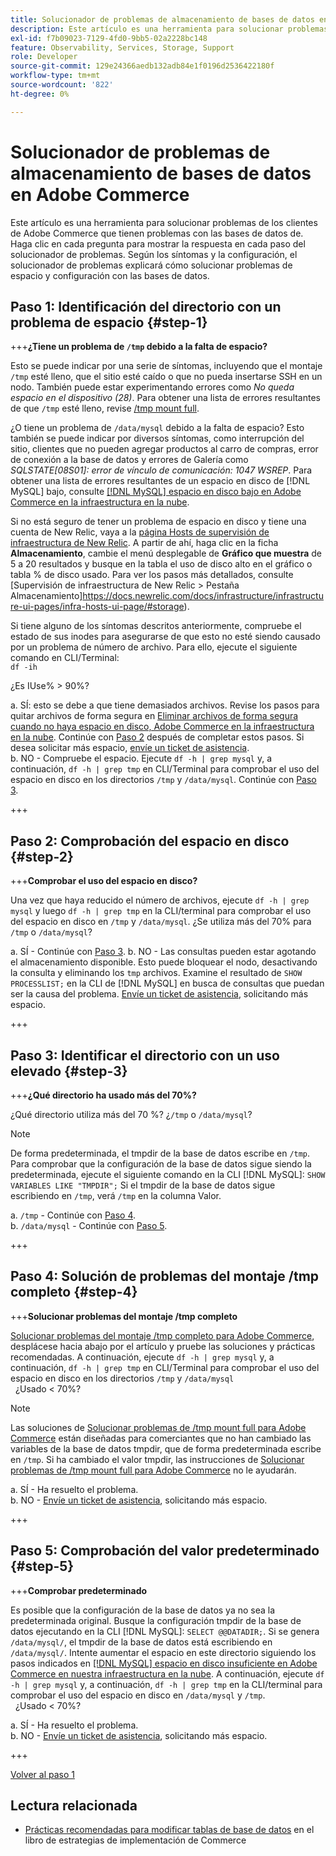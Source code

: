 ```yaml
---
title: Solucionador de problemas de almacenamiento de bases de datos en Adobe Commerce
description: Este artículo es una herramienta para solucionar problemas de los clientes de Adobe Commerce que tienen problemas con las bases de datos de. Haga clic en cada pregunta para mostrar la respuesta en cada paso del solucionador de problemas. Según los síntomas y la configuración, el solucionador de problemas explicará cómo solucionar problemas de espacio y configuración con las bases de datos.
exl-id: f7b09023-7129-4fd0-9bb5-02a2228bc148
feature: Observability, Services, Storage, Support
role: Developer
source-git-commit: 129e24366aedb132adb84e1f0196d2536422180f
workflow-type: tm+mt
source-wordcount: '822'
ht-degree: 0%

---
```


# Solucionador de problemas de almacenamiento de bases de datos en Adobe Commerce

Este artículo es una herramienta para solucionar problemas de los clientes de Adobe Commerce que tienen problemas con las bases de datos de. Haga clic en cada pregunta para mostrar la respuesta en cada paso del solucionador de problemas. Según los síntomas y la configuración, el solucionador de problemas explicará cómo solucionar problemas de espacio y configuración con las bases de datos.

## Paso 1: Identificación del directorio con un problema de espacio {#step-1}

+++**¿Tiene un problema de `/tmp` debido a la falta de espacio?**

Esto se puede indicar por una serie de síntomas, incluyendo que el montaje `/tmp` esté lleno, que el sitio esté caído o que no pueda insertarse SSH en un nodo. También puede estar experimentando errores como _No queda espacio en el dispositivo (28)_. Para obtener una lista de errores resultantes de que `/tmp` esté lleno, revise [/tmp mount full](/help/troubleshooting/miscellaneous/tmp-mount-full.md).

¿O tiene un problema de `/data/mysql` debido a la falta de espacio? Esto también se puede indicar por diversos síntomas, como interrupción del sitio, clientes que no pueden agregar productos al carro de compras, error de conexión a la base de datos y errores de Galería como _SQLSTATE\[08S01\]: error de vínculo de comunicación: 1047 WSREP_. Para obtener una lista de errores resultantes de un espacio en disco de [!DNL MySQL] bajo, consulte [[!DNL MySQL] espacio en disco bajo en Adobe Commerce en la infraestructura en la nube](/help/troubleshooting/database/mysql-disk-space-is-low-on-magento-commerce-cloud.md).

Si no está seguro de tener un problema de espacio en disco y tiene una cuenta de New Relic, vaya a la [página Hosts de supervisión de infraestructura de New Relic](https://docs.newrelic.com/docs/infrastructure/infrastructure-ui-pages/infra-hosts-ui-page/). A partir de ahí, haga clic en la ficha **Almacenamiento**, cambie el menú desplegable de **Gráfico que muestra** de 5 a 20 resultados y busque en la tabla el uso de disco alto en el gráfico o tabla % de disco usado. Para ver los pasos más detallados, consulte [Supervisión de infraestructura de New Relic > Pestaña Almacenamiento]https://docs.newrelic.com/docs/infrastructure/infrastructure-ui-pages/infra-hosts-ui-page/#storage).

Si tiene alguno de los síntomas descritos anteriormente, compruebe el estado de sus inodes para asegurarse de que esto no esté siendo causado por un problema de número de archivo. Para ello, ejecute el siguiente comando en CLI/Terminal:\
`df -ih`

¿Es IUse% > 90%?

a. SÍ: esto se debe a que tiene demasiados archivos. Revise los pasos para quitar archivos de forma segura en [Eliminar archivos de forma segura cuando no haya espacio en disco, Adobe Commerce en la infraestructura en la nube](https://experienceleague.adobe.com/en/docs/experience-cloud-kcs/kbarticles/ka-26889). Continúe con [Paso 2](#step-2) después de completar estos pasos. Si desea solicitar más espacio, [envíe un ticket de asistencia](/help/help-center-guide/help-center/magento-help-center-user-guide.md#submit-ticket).\
b. NO - Compruebe el espacio. Ejecute `df -h | grep mysql` y, a continuación, `df -h | grep tmp` en CLI/Terminal para comprobar el uso del espacio en disco en los directorios `/tmp` y `/data/mysql`. Continúe con [Paso 3](#step-3).

+++

## Paso 2: Comprobación del espacio en disco {#step-2}

+++**Comprobar el uso del espacio en disco?**

Una vez que haya reducido el número de archivos, ejecute `df -h | grep mysql` y luego `df -h | grep tmp` en la CLI/terminal para comprobar el uso del espacio en disco en `/tmp` y `/data/mysql`. ¿Se utiliza más del 70% para `/tmp` o `/data/mysql`?

a. SÍ - Continúe con [Paso 3](#step-3).
b. NO - Las consultas pueden estar agotando el almacenamiento disponible. Esto puede bloquear el nodo, desactivando la consulta y eliminando los `tmp` archivos. Examine el resultado de `SHOW PROCESSLIST;` en la CLI de [!DNL MySQL] en busca de consultas que puedan ser la causa del problema. [Envíe un ticket de asistencia](/help/help-center-guide/help-center/magento-help-center-user-guide.md#submit-ticket), solicitando más espacio.

+++

## Paso 3: Identificar el directorio con un uso elevado {#step-3}

+++**¿Qué directorio ha usado más del 70%?**

¿Qué directorio utiliza más del 70 %? ¿`/tmp` o `/data/mysql`?

>[!NOTE]
>
>De forma predeterminada, el tmpdir de la base de datos escribe en `/tmp`. Para comprobar que la configuración de la base de datos sigue siendo la predeterminada, ejecute el siguiente comando en la CLI [!DNL MySQL]: `SHOW VARIABLES LIKE "TMPDIR";` Si el tmpdir de la base de datos sigue escribiendo en `/tmp`, verá `/tmp` en la columna Valor.

a. `/tmp` - Continúe con [Paso 4](#step-4). \
b. `/data/mysql` - Continúe con [Paso 5](#step-5).

+++

## Paso 4: Solución de problemas del montaje /tmp completo {#step-4}

+++**Solucionar problemas del montaje /tmp completo**

[Solucionar problemas del montaje /tmp completo para Adobe Commerce](/help/troubleshooting/miscellaneous/tmp-mount-full.md), desplácese hacia abajo por el artículo y pruebe las soluciones y prácticas recomendadas. A continuación, ejecute `df -h | grep mysql` y, a continuación, `df -h | grep tmp` en CLI/Terminal para comprobar el uso del espacio en disco en los directorios `/tmp` y `/data/mysql`\
  ¿Usado &lt; 70%?

>[!NOTE]
>
>Las soluciones de [Solucionar problemas de /tmp mount full para Adobe Commerce](/help/troubleshooting/miscellaneous/tmp-mount-full.md) están diseñadas para comerciantes que no han cambiado las variables de la base de datos tmpdir, que de forma predeterminada escribe en `/tmp`. Si ha cambiado el valor tmpdir, las instrucciones de [Solucionar problemas de /tmp mount full para Adobe Commerce](/help/troubleshooting/miscellaneous/tmp-mount-full.md) no le ayudarán.

a. SÍ - Ha resuelto el problema. \
b. NO - [Envíe un ticket de asistencia](/help/help-center-guide/help-center/magento-help-center-user-guide.md#submit-ticket), solicitando más espacio.

+++

## Paso 5: Comprobación del valor predeterminado {#step-5}

+++**Comprobar predeterminado**

Es posible que la configuración de la base de datos ya no sea la predeterminada original. Busque la configuración tmpdir de la base de datos ejecutando en la CLI [!DNL MySQL]: `SELECT @@DATADIR;`. Si se genera `/data/mysql/`, el tmpdir de la base de datos está escribiendo en `/data/mysql/`. Intente aumentar el espacio en este directorio siguiendo los pasos indicados en [[!DNL MySQL] espacio en disco insuficiente en Adobe Commerce en nuestra infraestructura en la nube](/help/troubleshooting/database/mysql-disk-space-is-low-on-magento-commerce-cloud.md). A continuación, ejecute `df -h | grep mysql` y, a continuación, `df -h | grep tmp` en la CLI/terminal para comprobar el uso del espacio en disco en `/data/mysql` y `/tmp`.\
  ¿Usado &lt; 70%?

a. SÍ - Ha resuelto el problema. \
b. NO - [Envíe un ticket de asistencia](/help/help-center-guide/help-center/magento-help-center-user-guide.md#submit-ticket), solicitando más espacio.

+++

[Volver al paso 1](#step-1)

## Lectura relacionada

* [Prácticas recomendadas para modificar tablas de base de datos](https://experienceleague.adobe.com/en/docs/commerce-operations/implementation-playbook/best-practices/development/modifying-core-and-third-party-tables#why-adobe-recommends-avoiding-modifications) en el libro de estrategias de implementación de Commerce
